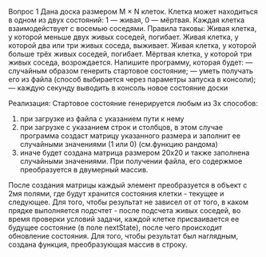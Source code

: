 Вопрос 1
Дана доска размером M × N клеток. Клетка может находиться в одном из двух состояний: 1 — живая, 0 — мёртвая. Каждая клетка взаимодействует с восемью соседями. Правила таковы:
Живая клетка, у которой меньше двух живых соседей, погибает.
Живая клетка, у которой два или три живых соседа, выживает.
Живая клетка, у которой больше трёх живых соседей, погибает.
Мёртвая клетка, у которой три живых соседа, возрождается.
Напишите программу, которая будет:
— случайным образом генерить стартовое состояние;
— уметь получать его из файла (способ выбирается через параметры запуска в консоли);
— каждую секунду выводить в консоль новое состояние доски

Реализация:
Стартовое состояние генерируется любым из 3х способов:
1. при загрузке из файла с указанием пути к нему
2. при загрузке с указанием строк и столбцов, в этом случае программа создаст матрицу указанного размера и заполнит ее случайными значениями (1 или 0) (см.функцию рандома)
3. иначе будет создана матрица размером 20х20 и также заполнена случайными значениями.
При получении файла, его содержмое преобразуется в двумерный массив.

После создания матрицы каждый элемент преобразуется в объект с 2мя полями, где будут хранится состояния клетки - текущее и следующее.
Для того, чтобы результат не зависел от от того, в каком прядке выполняется подсчтет - 
после подсчета живых соседей, во время проверки условий задачи, каждой клетке присваивается ее будущее состояние (в поле nextState), после чего происходит обновление состояния.
Для того, чтобы результат был наглядным, создана функция, преобразующая массив в строку.

